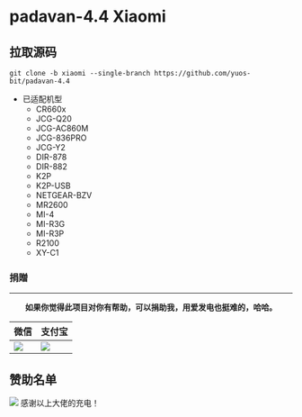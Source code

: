 # padavan-4.4 Xiaomi

## 拉取源码
```shell
git clone -b xiaomi --single-branch https://github.com/yuos-bit/padavan-4.4
```

- 已适配机型
  - CR660x
  - JCG-Q20
  - JCG-AC860M
  - JCG-836PRO
  - JCG-Y2
  - DIR-878
  - DIR-882
  - K2P
  - K2P-USB
  - NETGEAR-BZV
  - MR2600
  - MI-4
  - MI-R3G
  - MI-R3P
  - R2100
  - XY-C1

 ### 捐贈

***
<center><b>如果你觉得此项目对你有帮助，可以捐助我，用爱发电也挺难的，哈哈。</b></center>

|  微信   | 支付宝  |
|  ----  | ----  |
| ![](https://github.com/yuos-bit/other/releases/download/Openwrt/wechat.png) | ![](https://github.com/yuos-bit/other/releases/download/Openwrt/alipay.png) |

## 赞助名单

![](https://pic.imgdb.cn/item/625028c0239250f7c5bd102b.jpg)
感谢以上大佬的充电！
